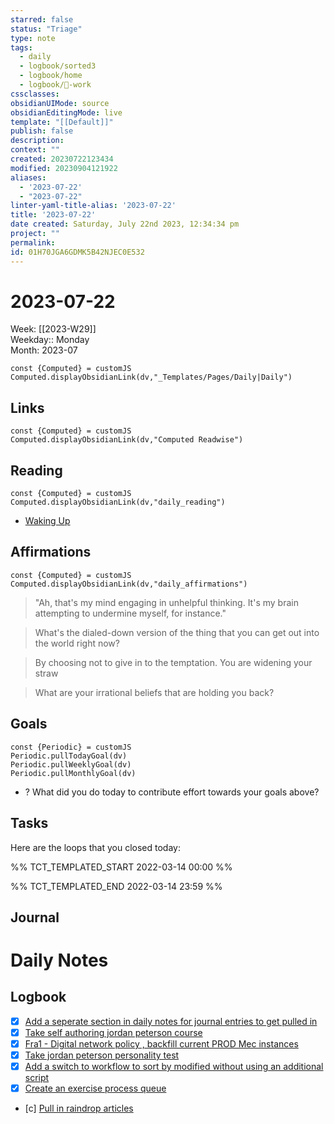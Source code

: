 ```yaml
---
starred: false
status: "Triage"
type: note
tags:
  - daily
  - logbook/sorted3
  - logbook/home
  - logbook/👔-work
cssclasses: 
obsidianUIMode: source
obsidianEditingMode: live
template: "[[Default]]"
publish: false
description: 
context: ""
created: 20230722123434
modified: 20230904121922
aliases:
  - '2023-07-22'
  - "2023-07-22"
linter-yaml-title-alias: '2023-07-22'
title: '2023-07-22'
date created: Saturday, July 22nd 2023, 12:34:34 pm
project: ""
permalink: 
id: 01H70JGA6GDMK5B42NJEC0E532
---
```


# 2023-07-22

Week: [[2023-W29]]  
Weekday:: Monday  
Month: 2023-07

```dataviewjs
const {Computed} = customJS
Computed.displayObsidianLink(dv,"_Templates/Pages/Daily|Daily")
```

## Links

```dataviewjs
const {Computed} = customJS
Computed.displayObsidianLink(dv,"Computed Readwise")
```

## Reading

```dataviewjs
const {Computed} = customJS
Computed.displayObsidianLink(dv,"daily_reading")
```
- [Waking Up]( https://read.readwise.io/read/01gjr2j724698ts9z7mbyxz63z)


## Affirmations

```dataviewjs
const {Computed} = customJS
Computed.displayObsidianLink(dv,"daily_affirmations")
```

> "Ah, that's my mind engaging in unhelpful thinking. It's my brain attempting to undermine myself, for instance."

> What's the dialed-down version of the thing that you can get out into the world right now?

> By choosing not to give in to the temptation. You are widening your straw

> What are your irrational beliefs that are holding you back?

## Goals

```dataviewjs
const {Periodic} = customJS
Periodic.pullTodayGoal(dv)
Periodic.pullWeeklyGoal(dv)
Periodic.pullMonthlyGoal(dv)
```
- ? What did you do today to contribute effort towards your goals above?

## Tasks

Here are the loops that you closed today:

%% TCT_TEMPLATED_START 2022-03-14 00:00 %%

%% TCT_TEMPLATED_END 2022-03-14 23:59 %%

## Journal



# Daily Notes


## Logbook
- [x] [Add a seperate section in daily notes for journal entries to get pulled in](things:///show?id=ST9sXMcPsg31K4SRCFKMra)
- [x] [Take self authoring jordan peterson course](things:///show?id=YEvehra5UbSsoiDq5EotXo)
- [x] [Fra1 - Digital network policy , backfill current PROD Mec instances](things:///show?id=JJ3kKfYqPhSkWbKRCEBC8Z)
- [x] [Take jordan peterson personality test](things:///show?id=TXqoX647by4MFKm18W9Dbp)
- [x] [Add a switch to workflow to sort by modified without using an additional script](things:///show?id=CECwSUwMerxCNfBmKm1qM8)
- [x] [Create an exercise process queue](things:///show?id=YRm932Sg85a7AZGoKJo6BL)
- [c] [Pull in raindrop articles](things:///show?id=TbLBUxnTrsKLe2H2A9pXQi)
